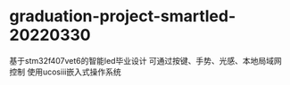 # graduation-project-smartled-20220330

基于stm32f407vet6的智能led毕业设计
可通过按键、手势、光感、本地局域网 控制
使用ucosiii嵌入式操作系统
